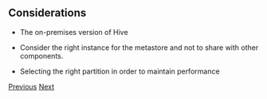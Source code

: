 ## Considerations

*    The on-premises version of Hive

*    Consider the right instance for the metastore and not to share with other components.

*    Selecting the right partition in order to maintain performance


[Previous](docs/hive/challenges.md)   [Next](docs/hive/migration-approach.md)